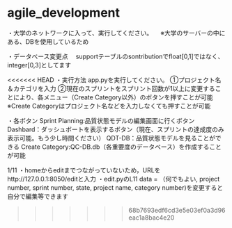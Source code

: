 # agile_development
・大学のネットワークに入って、実行してください。
　※大学のサーバーの中にある、DBを使用しているため

・データベース変更点
　supportテーブルのsontributionでfloat[0,1]ではなく、integer[0,3]としてます

<<<<<<< HEAD
・実行方法
app.pyを実行してください。
➀プロジェクト名＆カテゴリを入力
➁現在のスプリントをスプリント回数が1以上に変更することにより、各メニュー（Create Category以外）のボタンを押すことが可能
※Create Categoryはプロジェクト名などを入力しなくても押すことが可能

・各ボタン
Sprint Planning:品質状態モデルの編集画面に行くボタン
Dashbard：ダッシュボートを表示するボタン（現在、スプリントの達成度のみ表示可能。もう少し時間ください）
QDT-DB：品質状態モデルを見ることができる
Create Category:QC-DB.db（各重要度のデータベース）を作成することが可能

1/11
・homeからeditまでつながっていないため，URLをhttp://127.0.0.1:8050/editと入力
・edit.pyのL11 data = （何でもよい, project number, sprint number, state, project name, category number)を変更すると自分で編集等できます
>>>>>>> 68b7693edf6cd3e5e03ef0a3d96eac1a8bac4e20
